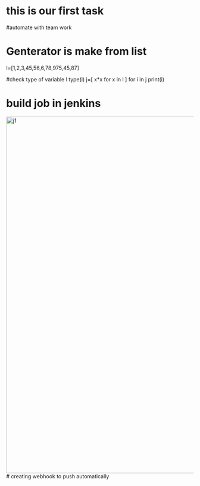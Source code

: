 # this is our first task 
#automate with team work
# Genterator is make from list

l=[1,2,3,45,56,6,78,975,45,87]

#check type of variable l
type(l)
 j=[ x*x   for x in l ]
for i in j
  print(i)
# build job in jenkins
<img width="960" alt="j1" src="https://user-images.githubusercontent.com/48556545/84889786-179eac80-b0b7-11ea-8c0b-1f47f4bcc6c0.PNG">
# creating webhook to push automatically
